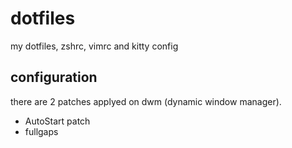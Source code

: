 # dotfiles
my dotfiles, zshrc, vimrc and kitty config

## configuration 
there are 2 patches applyed on dwm (dynamic window manager).
- AutoStart patch
- fullgaps

